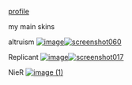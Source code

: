 [profile](https://osu.ppy.sh/users/29371923) 

my main skins

altruism
[![image](https://github.com/user-attachments/assets/9e45c7d5-6e79-43f2-a90c-a0d33e46fefc)![screenshot060](https://github.com/user-attachments/assets/f7960ef7-49af-42cc-8fd5-2c96cba81485)](https://altruism.s-ul.eu/QK7IMiww)

Replicant
[![image](https://github.com/user-attachments/assets/a146e944-20e8-4896-93af-83c0e3c52739)![screenshot017](https://github.com/user-attachments/assets/2e55359a-4e7d-4959-a27c-e66124a32be5)
](https://altruism.s-ul.eu/6HkcK549)

NieR
[![image (1)](https://github.com/user-attachments/assets/9010e369-e239-42d1-a584-58dea9966b06)](https://altruism.s-ul.eu/hRShofHK)
